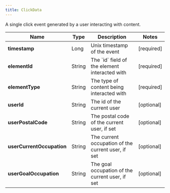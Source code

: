```yaml
---
title: ClickData
---
```




A single click event generated by a user interacting with content.

| Name | Type | Description | Notes |
|------------ | ------------- | ------------- | -------------|
| **timestamp** | Long | Unix timestamp of the event | [required]  |
| **elementId** | String | The &#x60;id&#x60; field of the element interacted with | [required]  |
| **elementType** | String | The type of content being interacted with | [required]  |
| **userId** | String | The id of the current user | [optional]  |
| **userPostalCode** | String | The postal code of the current user, if set | [optional]  |
| **userCurrentOccupation** | String | The current occupation of the current user, if set | [optional]  |
| **userGoalOccupation** | String | The goal occupation of the current user, if set | [optional]  |

